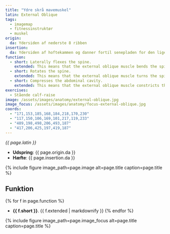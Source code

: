 ```yaml
---
title: "Ydre skrå mavemuskel"
latin: External Oblique
tags:
  - imagemap
  - fitnessinstruktør
  - muskel
origin: 
  da: Ydersiden af nederste 8 ribben
insertion: 
  da: Ydersiden af hoftekammen og danner fortil senepladen for den lige bugmuskel sammen med den indre skrå og den tværgående og mødes med den modsatte sides muskel i den hvide linie
function: 
  - short: Laterally flexes the spine.
    extended: This means that the external oblique muscle bends the spine to the side (i.e. it moves the ribcage downward to the side towards the pelvis).
  - short: Rotates the spine.
    extended: This means that the external oblique muscle turns the spine to the side (i.e. it twists the torso).
  - short: Compresses the abdominal cavity.
    extended: This means that the external oblique muscle constricts the organs of the abdominal cavity and can increase intra-abdominal pressure (i.e. such as during a valsalva maneuver).
exercises:
  - Stående calf-raise
image: /assets/images/anatomy/external-oblique.jpg
image_focus: /assets/images/anatomy/focus-external-oblique.jpg
coords:
  - "171,153,185,168,184,218,170,230"
  - "117,150,106,169,101,217,119,233"
  - "489,198,498,206,493,187"
  - "417,206,425,197,419,187"
---
```


_{{ page.latin }}_

- **Udspring**: {{ page.origin.da }}
- **Hæfte**: {{ page.insertion.da }}

{% include figure image_path=page.image alt=page.title caption=page.title %}

## Funktion

{% for f in page.function %}
- **{{ f.short }}**.
  {{ f.extended | markdownify }}
{% endfor %}

{% include figure image_path=page.image_focus alt=page.title caption=page.title %}
